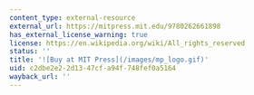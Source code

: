 ```yaml
---
content_type: external-resource
external_url: https://mitpress.mit.edu/9780262661898
has_external_license_warning: true
license: https://en.wikipedia.org/wiki/All_rights_reserved
status: ''
title: '![Buy at MIT Press](/images/mp_logo.gif)'
uid: c2dbe2e2-2d13-47cf-a94f-748fef0a5164
wayback_url: ''
---
```

